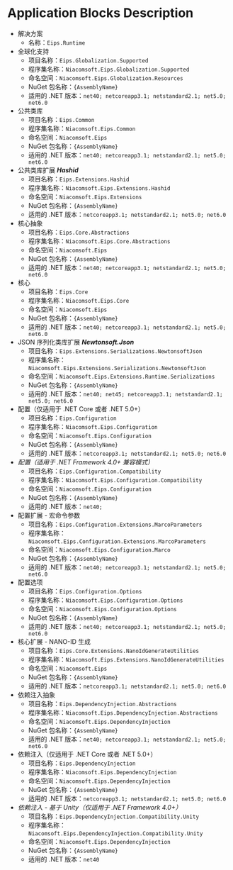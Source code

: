 # Application Blocks Description

- 解决方案
  - 名称：`Eips.Runtime`
- 全球化支持
  - 项目名称：`Eips.Globalization.Supported`
  - 程序集名称：`Niacomsoft.Eips.Globalization.Supported`
  - 命名空间：`Niacomsoft.Eips.Globalization.Resources`
  - NuGet 包名称：`{AssemblyName}`
  - 适用的 .NET 版本：`net40; netcoreapp3.1; netstandard2.1; net5.0; net6.0`
- 公共类库
  - 项目名称：`Eips.Common`
  - 程序集名称：`Niacomsoft.Eips.Common`
  - 命名空间：`Niacomsoft.Eips`
  - NuGet 包名称：`{AssemblyName}`
  - 适用的 .NET 版本：`net40; netcoreapp3.1; netstandard2.1; net5.0; net6.0`
- 公共类库扩展 ***Hashid***
  - 项目名称：`Eips.Extensions.Hashid`
  - 程序集名称：`Niacomsoft.Eips.Extensions.Hashid`
  - 命名空间：`Niacomsoft.Eips.Extensions`
  - NuGet 包名称：`{AssemblyName}`
  - 适用的 .NET 版本：`netcoreapp3.1; netstandard2.1; net5.0; net6.0`
- 核心抽象
  - 项目名称：`Eips.Core.Abstractions`
  - 程序集名称：`Niacomsoft.Eips.Core.Abstractions`
  - 命名空间：`Niacomsoft.Eips`
  - NuGet 包名称：`{AssemblyName}`
  - 适用的 .NET 版本：`net40; netcoreapp3.1; netstandard2.1; net5.0; net6.0`
- 核心
  - 项目名称：`Eips.Core`
  - 程序集名称：`Niacomsoft.Eips.Core`
  - 命名空间：`Niacomsoft.Eips`
  - NuGet 包名称：`{AssemblyName}`
  - 适用的 .NET 版本：`net40; netcoreapp3.1; netstandard2.1; net5.0; net6.0`
- JSON 序列化类库扩展 ***Newtonsoft.Json***
  - 项目名称：`Eips.Extensions.Serializations.NewtonsoftJson`
  - 程序集名称：`Niacomsoft.Eips.Extensions.Serializations.NewtonsoftJson`
  - 命名空间：`Niacomsoft.Eips.Extensions.Runtime.Serializations`
  - NuGet 包名称：`{AssemblyName}`
  - 适用的 .NET 版本：`net40; net45; netcoreapp3.1; netstandard2.1; net5.0; net6.0`
- 配置（仅适用于 .NET Core 或者 .NET 5.0+）
  - 项目名称：`Eips.Configuration`
  - 程序集名称：`Niacomsoft.Eips.Configuration`
  - 命名空间：`Niacomsoft.Eips.Configuration`
  - NuGet 包名称：`{AssemblyName}`
  - 适用的 .NET 版本：`netcoreapp3.1; netstandard2.1; net5.0; net6.0`
- *配置（适用于 .NET Framework 4.0+ 兼容模式）*
  - 项目名称：`Eips.Configuration.Compatibility`
  - 程序集名称：`Niacomsoft.Eips.Configuration.Compatibility`
  - 命名空间：`Niacomsoft.Eips.Configuration`
  - NuGet 包名称：`{AssemblyName}`
  - 适用的 .NET 版本：`net40;`
- 配置扩展 - 宏命令参数
  - 项目名称：`Eips.Configuration.Extensions.MarcoParameters`
  - 程序集名称：`Niacomsoft.Eips.Configuration.Extensions.MarcoParameters`
  - 命名空间：`Niacomsoft.Eips.Configuration.Marco`
  - NuGet 包名称：`{AssemblyName}`
  - 适用的 .NET 版本：`net40; netcoreapp3.1; netstandard2.1; net5.0; net6.0`
- 配置选项
  - 项目名称：`Eips.Configuration.Options`
  - 程序集名称：`Niacomsoft.Eips.Configuration.Options`
  - 命名空间：`Niacomsoft.Eips.Configuration.Options`
  - NuGet 包名称：`{AssemblyName}`
  - 适用的 .NET 版本：`net40; netcoreapp3.1; netstandard2.1; net5.0; net6.0`
- 核心扩展 - NANO-ID 生成
  - 项目名称：`Eips.Core.Extensions.NanoIdGenerateUtilities`
  - 程序集名称：`Niacomsoft.Eips.Extensions.NanoIdGenerateUtilities`
  - 命名空间：`Niacomsoft.Eips`
  - NuGet 包名称：`{AssemblyName}`
  - 适用的 .NET 版本：`netcoreapp3.1; netstandard2.1; net5.0; net6.0`
- 依赖注入抽象
  - 项目名称：`Eips.DependencyInjection.Abstractions`
  - 程序集名称：`Niacomsoft.Eips.DependencyInjection.Abstractions`
  - 命名空间：`Niacomsoft.Eips.DependencyInjection`
  - NuGet 包名称：`{AssemblyName}`
  - 适用的 .NET 版本：`net40; netcoreapp3.1; netstandard2.1; net5.0; net6.0`
- 依赖注入（仅适用于 .NET Core 或者 .NET 5.0+）
  - 项目名称：`Eips.DependencyInjection`
  - 程序集名称：`Niacomsoft.Eips.DependencyInjection`
  - 命名空间：`Niacomsoft.Eips.DependencyInjection`
  - NuGet 包名称：`{AssemblyName}`
  - 适用的 .NET 版本：`netcoreapp3.1; netstandard2.1; net5.0; net6.0`
- *依赖注入 - 基于 Unity（仅适用于 .NET Framework 4.0+）*
  - 项目名称：`Eips.DependencyInjection.Compatibility.Unity`
  - 程序集名称：`Niacomsoft.Eips.DependencyInjection.Compatibility.Unity`
  - 命名空间：`Niacomsoft.Eips.DependencyInjection`
  - NuGet 包名称：`{AssemblyName}`
  - 适用的 .NET 版本：`net40`